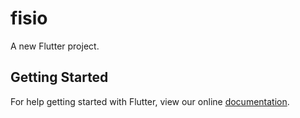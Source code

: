 # fisio

A new Flutter project.

## Getting Started

For help getting started with Flutter, view our online
[documentation](https://flutter.io/).
